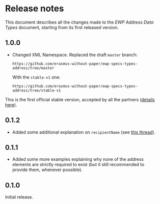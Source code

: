 Release notes
=============

This document describes all the changes made to the *EWP Address Data Types*
document, starting from its first released version.


1.0.0
-----

* Changed XML Namespace. Replaced the draft `master` branch:

  ```
  https://github.com/erasmus-without-paper/ewp-specs-types-address/tree/master
  ```

  With the `stable-v1` one:

  ```
  https://github.com/erasmus-without-paper/ewp-specs-types-address/tree/stable-v1
  ```

This is the first official stable version, accepted by all the partners
([details here](https://github.com/erasmus-without-paper/general-issues/issues/24)).


0.1.2
-----

* Added some additional explanation on `recipientName` (see
  [this thread](https://github.com/erasmus-without-paper/ewp-specs-types-address/issues/3)).


0.1.1
-----

* Added some more examples explaining why none of the address elements are
  strictly required to exist (but it still recommended to provide them,
  whenever possible).


0.1.0
-----

Initial release.
